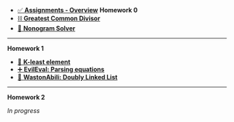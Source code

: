 - [✅ **Assignments - Overview**](README.md)
**Homework 0**
- [⛓ **Greatest Common Divisor**](GCD.md)
- [🧩 **Nonogram Solver**](Nonogram.md)

---

**Homework 1**
- [🎋 **K-least element**](KLeastElement.md)
- [➕ **EvilEval: Parsing equations**](EvilEval.md)
- [🚄 **WastonAbili: Doubly Linked List**](WastonAbili.md)

---

**Homework 2**

*In progress*